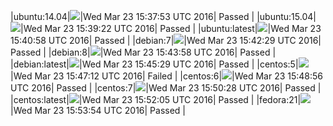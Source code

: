 |ubuntu:14.04|![](https://cdn.rawgit.com/Neilpang/letest/master/status/ubuntu-14.04.svg?1458747473)|Wed Mar 23 15:37:53 UTC 2016| Passed |
|ubuntu:15.04|![](https://cdn.rawgit.com/Neilpang/letest/master/status/ubuntu-15.04.svg?1458747562)|Wed Mar 23 15:39:22 UTC 2016| Passed |
|ubuntu:latest|![](https://cdn.rawgit.com/Neilpang/letest/master/status/ubuntu-latest.svg?1458747658)|Wed Mar 23 15:40:58 UTC 2016| Passed |
|debian:7|![](https://cdn.rawgit.com/Neilpang/letest/master/status/debian-7.svg?1458747749)|Wed Mar 23 15:42:29 UTC 2016| Passed |
|debian:8|![](https://cdn.rawgit.com/Neilpang/letest/master/status/debian-8.svg?1458747838)|Wed Mar 23 15:43:58 UTC 2016| Passed |
|debian:latest|![](https://cdn.rawgit.com/Neilpang/letest/master/status/debian-latest.svg?1458747929)|Wed Mar 23 15:45:29 UTC 2016| Passed |
|centos:5|![](https://cdn.rawgit.com/Neilpang/letest/master/status/centos-5.svg?1458748032)|Wed Mar 23 15:47:12 UTC 2016| Failed |
|centos:6|![](https://cdn.rawgit.com/Neilpang/letest/master/status/centos-6.svg?1458748136)|Wed Mar 23 15:48:56 UTC 2016| Passed |
|centos:7|![](https://cdn.rawgit.com/Neilpang/letest/master/status/centos-7.svg?1458748228)|Wed Mar 23 15:50:28 UTC 2016| Passed |
|centos:latest|![](https://cdn.rawgit.com/Neilpang/letest/master/status/centos-latest.svg?1458748325)|Wed Mar 23 15:52:05 UTC 2016| Passed |
|fedora:21|![](https://cdn.rawgit.com/Neilpang/letest/master/status/fedora-21.svg?1458748434)|Wed Mar 23 15:53:54 UTC 2016| Passed |
